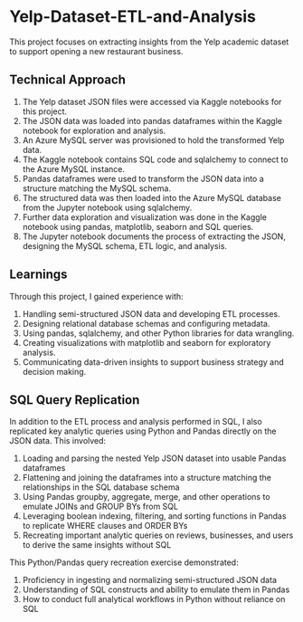 # Yelp-Dataset-ETL-and-Analysis


This project focuses on extracting insights from the Yelp academic dataset to support opening a new restaurant business.

## Technical Approach
1. The Yelp dataset JSON files were accessed via Kaggle notebooks for this project.
2. The JSON data was loaded into pandas dataframes within the Kaggle notebook for exploration and analysis.
3. An Azure MySQL server was provisioned to hold the transformed Yelp data.
4. The Kaggle notebook contains SQL code and sqlalchemy to connect to the Azure MySQL instance.
5. Pandas dataframes were used to transform the JSON data into a structure matching the MySQL schema.
6. The structured data was then loaded into the Azure MySQL database from the Jupyter notebook using sqlalchemy.
7. Further data exploration and visualization was done in the Kaggle notebook using pandas, matplotlib, seaborn and SQL queries.
8. The Jupyter notebook documents the process of extracting the JSON, designing the MySQL schema, ETL logic, and analysis.

## Learnings
Through this project, I gained experience with:

1. Handling semi-structured JSON data and developing ETL processes.
2. Designing relational database schemas and configuring metadata.
3. Using pandas, sqlalchemy, and other Python libraries for data wrangling.
4. Creating visualizations with matplotlib and seaborn for exploratory analysis.
5. Communicating data-driven insights to support business strategy and decision making.

## SQL Query Replication
In addition to the ETL process and analysis performed in SQL, I also replicated key analytic queries using Python and Pandas directly on the JSON data. This involved:

1. Loading and parsing the nested Yelp JSON dataset into usable Pandas dataframes
2. Flattening and joining the dataframes into a structure matching the relationships in the SQL database schema
3. Using Pandas groupby, aggregate, merge, and other operations to emulate JOINs and GROUP BYs from SQL
4. Leveraging boolean indexing, filtering, and sorting functions in Pandas to replicate WHERE clauses and ORDER BYs
5. Recreating important analytic queries on reviews, businesses, and users to derive the same insights without SQL
   
This Python/Pandas query recreation exercise demonstrated:

1. Proficiency in ingesting and normalizing semi-structured JSON data
2. Understanding of SQL constructs and ability to emulate them in Pandas
3. How to conduct full analytical workflows in Python without reliance on SQL

